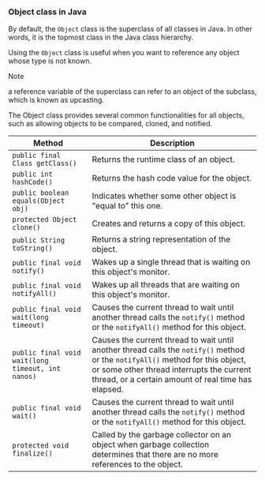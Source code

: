 ### Object class in Java

By default, the `Object` class is the superclass of all classes in Java. In other words, it is the topmost class in the Java class hierarchy.

Using the `Object` class is useful when you want to reference any object whose type is not known.

> [!Note]   
> a reference variable of the superclass can refer to an object of the subclass, which is known as upcasting.

The Object class provides several common functionalities for all objects, such as allowing objects to be compared, cloned, and notified.

| Method                                            | Description                                                                                                                                                                                                                       |
|---------------------------------------------------|-----------------------------------------------------------------------------------------------------------------------------------------------------------------------------------------------------------------------------------|
| `public final Class getClass()`                   | Returns the runtime class of an object.                                                                                                                                                                                           |
| `public int hashCode()`                           | Returns the hash code value for the object.                                                                                                                                                                                       |
| `public boolean equals(Object obj)`               | Indicates whether some other object is "equal to" this one.                                                                                                                                                                       |
| `protected Object clone()`                        | Creates and returns a copy of this object.                                                                                                                                                                                        |
| `public String toString()`                        | Returns a string representation of the object.                                                                                                                                                                                    |
| `public final void notify()`                      | Wakes up a single thread that is waiting on this object's monitor.                                                                                                                                                                |
| `public final void notifyAll()`                   | Wakes up all threads that are waiting on this object's monitor.                                                                                                                                                                   |
| `public final void wait(long timeout)`            | Causes the current thread to wait until another thread calls the `notify()` method or the `notifyAll()` method for this object.                                                                                                   |
| `public final void wait(long timeout, int nanos)` | Causes the current thread to wait until another thread calls the `notify()` method or the `notifyAll()` method for this object, or some other thread interrupts the current thread, or a certain amount of real time has elapsed. |
| `public final void wait()`                        | Causes the current thread to wait until another thread calls the `notify()` method or the `notifyAll()` method for this object.                                                                                                   |
| `protected void finalize()`                       | Called by the garbage collector on an object when garbage collection determines that there are no more references to the object.                                                                                                  |
